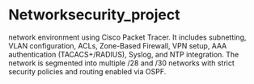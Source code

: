 # Networksecurity_project
 network environment using Cisco Packet Tracer. It includes subnetting, VLAN configuration, ACLs, Zone-Based Firewall, VPN setup, AAA authentication (TACACS+/RADIUS), Syslog, and NTP integration. The network is segmented into multiple /28 and /30 networks with strict security policies and routing enabled via OSPF.
